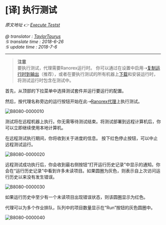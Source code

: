 # [译] 执行测试

*原文地址 👉 [Execute Testst][0]*

*@ translator : [TaylorTaurus](https://github.com/taylortaurus)*    
*♋ translate time : 2018-6-26*    
*♋ update time : 2018-7-6*  

---

> **注意**  
> 要执行测试，代理需要Ranorex运行时。 你可以通过在设置中启用⇢[复制运行时到输出][1]（推荐），或者在要执行测试的所有机器上[下载][2]和安装运行时，将测试运行时包含在测试中。

首先，从顶部的下拉菜单中选择测试套件并运行要运行的配置。

然后，按代理名称旁边的运行按钮开始在此⇢[Ranorex代理][3]上执行测试。

![B8080-0000010](https://gitee.com/taylortaurus/RX_UserGuide_GitBook_Picbed/raw/master/RanorexRemote/B8080-0000010.png)  

测试将在远程机器上执行。你无需等待测试结束。将测试部署到远程计算机后，你可以立即继续使用本地计算机。

在远程测试执行期间，你将收到关于进度的信息。 按下红色停止按钮，可以中止远程测试运行。

![B8080-0000020](https://gitee.com/taylortaurus/RX_UserGuide_GitBook_Picbed/raw/master/RanorexRemote/B8080-0000020.png)  

远程测试成功执行后，你会收到最右侧按钮“打开运行历史记录”中显示的通知。你会在“运行历史记录”中看到许多未读项目。如果圆圈为灰色，则表示自上次访问运行历史以来没有发生错误。

![B8080-0000030](https://gitee.com/taylortaurus/RX_UserGuide_GitBook_Picbed/raw/master/RanorexRemote/B8080-0000030.png)

如果运行历史中至少有一个未读项目出现错误状态，则该圆圈显示为红色。

代理可以为多个作业排队，队列中的项目数量显示在“Run”按钮的灰色圆圈中。

![B8080-0000040](https://gitee.com/taylortaurus/RX_UserGuide_GitBook_Picbed/raw/master/RanorexRemote/B8080-0000040.png)

[0]: https://www.ranorex.com/help/latest/ranorex-studio-advanced/ranorex-remote/executing-tests/
[1]: ..\\..\\..\\Ranorex_Studio_system_details\Settings_and_configuration\[译]Ranorex录制器设置.html
[2]: https://www.ranorex.com/download-archive/
[3]: .\[译]Ranorex代理.html




